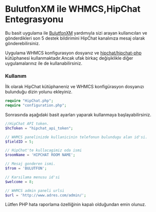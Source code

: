 # BulutfonXM ile WHMCS,HipChat Entegrasyonu

Bu basit uygulama ile [BulutfonXM](http://www.bulutfon.com) yardımıyla sizi arayan kullanıcıları ve gönderdikleri son 5 destek bildirimini HipChat kanalınıza mesaj olarak gönderebilirsiniz.

Uygulama WHMCS konfigurasyon dosyanız ve [hipchat/hipchat-php](https://github.com/hipchat/hipchat-php) kütüphanesi kullanmaktadır.Ancak ufak birkaç değişiklikle diğer uygulamalarınız ile de kullanabilirsiniz.


### Kullanım
İlk olarak HipChat kütüphaneniz ve WHMCS konfigürasyon dosyanızı bulunduğu dizin yolunu ekleyiniz.

```php
require "HipChat.php";
require "configuration.php";
```	
Sonrasında aşağıdaki basit ayarları yaparak kullanmaya başlayabilirsiniz.
```php
//HipChat API token.
$hcToken = "hipchat_api_token";

// WHMCS panelinizde kullanicinin telefonun bulundugu alan id'si.
$fieldID = 5;

// HipChat'te kullacagimiz oda ismi
$roomName = 'HIPCHAT ROOM NAME';

// Mesaj gonderen ismi.
$from = 'BULUTFON';

// Karsilama menusu id'si
$welcome = 8;

// WHMCS admin paneli urlsi
$url = 'http://www.adres.com/admin/';
```

Lütfen PHP hata raporlama özelliğinin kapalı olduğundan emin olunuz.
